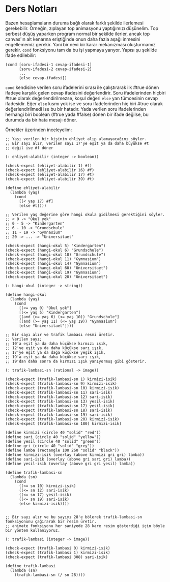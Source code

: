 # Ders Notları

Bazen hesaplamaların duruma bağlı olarak farklı şekilde ilerlemesi gerekebilir. Örneğin, zıplayan top animasyonu yaptığımızı düşünelim. Top serbest düşüş yaparken program normal bir şekilde ilerler, ancak top canvas'ın alt kenarına eriştiğinde onun daha fazla aşağı inmesini engellememiz gerekir. Yani bir nevi bir karar mekanızması oluşturmamız gerekir. `cond` fonksiyonu tam da bu işi yapmaya yarıyor. Yapısı şu şekilde ifade edilebilir:

```racket
(cond [soru-ifadesi-1 cevap-ifadesi-1]
      [soru-ifadesi-2 cevap-ifadesi-2]
      ...
      [else cevap-ifadesi])
```

`cond` kendisine verilen soru ifadelerini sırası ile çalıştırarak ilk #true dönen ifadeye karşılık gelen cevap ifadesini değerlendirir. Soru ifadelerinden hiçbiri #true olarak değerlendirilmezse, koşul değeri `else` yan tümcesinin cevap ifadesidir. Eğer `else` kısmı yok ise ve soru ifadelerinden hiç biri #true olarak değerlendirilmedi ise bu bir hatadır. Yada verilen soru ifadelerinden herhangi biri boolean (#true yada #false) dönen bir ifade değilse, bu durumda da bir hata mesajı döner.

Örnekler üzerinden inceleyelim:


```racket
;; Yaşı verilen bir kişinin ehliyet alıp alamayacağını söyler.
;; Bir sayı alır, verilen sayı 17'ye eşit ya da daha büyükse #t
;; değil ise #f döner

(: ehliyet-alabilir (integer -> boolean))

(check-expect (ehliyet-alabilir 1) #f)
(check-expect (ehliyet-alabilir 16) #f)
(check-expect (ehliyet-alabilir 17) #t)
(check-expect (ehliyet-alabilir 39) #t)

(define ehliyet-alabilir
  (lambda (yaş)
    (cond
      [(< yaş 17) #f]
      [else #t])))
```

```racket
;; Verilen yaş değerine göre hangi okula gidilmesi gerektiğini söyler.
;; < 0 -> "Okul yok"
;; 0 - 5 -> "Kindergarten"
;; 6 - 10 -> "Grundschule"
;; 11 - 19 -> "Gymnasium"
;; 20 -> ... -> "Universitaet"

(check-expect (hangi-okul 5) "Kindergarten")
(check-expect (hangi-okul 6) "Grundschule")
(check-expect (hangi-okul 10) "Grundschule")
(check-expect (hangi-okul 11) "Gymnasium")
(check-expect (hangi-okul 14) "Gymnasium")
(check-expect (hangi-okul 60) "Universitaet")
(check-expect (hangi-okul 19) "Gymnasium")
(check-expect (hangi-okul 20) "Universitaet")

(: hangi-okul (integer -> string))

(define hangi-okul
  (lambda (yaş)
    (cond
      [(<= yaş 0) "Okul yok"]
      [(<= yaş 5) "Kindergarten"]
      [(and (>= yaş 6) (<= yaş 10)) "Grundschule"]
      [(and (>= yaş 11) (<= yaş 19)) "Gymnasium"]
      [else "Universitaet"])))
```

```racket
;; Bir sayı alır ve trafik lambası resmi üretir.
;; Verilen sayı;
;; 10'a eşit ya da daha küçükse kırmızı ışık,
;; 12'ye eşit ya da daha küçükse sarı ışık,
;; 17'ye eşit ya da dağa küçükse yeşik ışık,
;; 19'a eşit ya da daha küçükse sarı ışık,
;; 19'dan daha sonra da kırmızı ışık yanıyormuş gibi gösterir.

(: trafik-lambasi-sn (rational -> image))

(check-expect (trafik-lambasi-sn 1) kirmizi-isik)
(check-expect (trafik-lambasi-sn 9) kirmizi-isik)
(check-expect (trafik-lambasi-sn 10) kirmizi-isik)
(check-expect (trafik-lambasi-sn 11) sari-isik)
(check-expect (trafik-lambasi-sn 12) sari-isik)
(check-expect (trafik-lambasi-sn 13) yesil-isik)
(check-expect (trafik-lambasi-sn 17) yesil-isik)
(check-expect (trafik-lambasi-sn 18) sari-isik)
(check-expect (trafik-lambasi-sn 19) sari-isik)
(check-expect (trafik-lambasi-sn 20) kirmizi-isik)
(check-expect (trafik-lambasi-sn 180) kirmizi-isik)

(define kirmizi (circle 40 "solid" "red"))
(define sari (circle 40 "solid" "yellow"))
(define yesil (circle 40 "solid" "green"))
(define gri (circle 40 "solid" "grey"))
(define lamba (rectangle 100 260 "solid" "black"))
(define kirmizi-isik (overlay (above kirmizi gri gri) lamba))
(define sari-isik (overlay (above gri sari gri) lamba))
(define yesil-isik (overlay (above gri gri yesil) lamba))

(define trafik-lambasi-sn
  (lambda (sn)
    (cond
      ((<= sn 10) kirmizi-isik)
      ((<= sn 12) sari-isik)
      ((<= sn 17) yesil-isik)
      ((<= sn 19) sari-isik)
      (else kirmizi-isik))))


;; Bir sayı alır ve bu sayıyı 28'e bölerek trafik-lambasi-sn fonksiyonunu çağırarak bir resim üretir.
;; animate fonksiyonu her saniyede 28 kare resim gösterdiği için böyle bir yöntem kullanıyoruz.

(: trafik-lambasi (integer -> image))

(check-expect (trafik-lambasi 0) kirmizi-isik)
(check-expect (trafik-lambasi 1) kirmizi-isik)
(check-expect (trafik-lambasi 308) sari-isik)

(define trafik-lambasi
  (lambda (sn)
    (trafik-lambasi-sn (/ sn 28))))
```